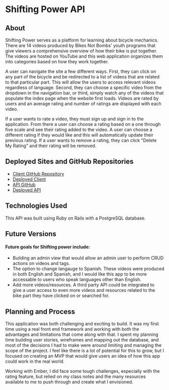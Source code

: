# Shifting Power API

## About

Shifting Power serves as a platform for learning about bicycle mechanics. There are 14 videos produced by Bikes Not Bombs' youth programs that give viewers a comprehensive overview of how their bike is put together. The videos are hosted on YouTube and this web application organizes them into categories based on how they work together.

A user can navigate the site a few different ways. First, they can click on any part of the bicycle and be redirected to a list of videos that are related to that particular part. This will allow the users to access relevant videos regardless of language. Second, they can choose a specific video from the dropdown in the navigation bar, or third, simply watch any of the videos that populate the index page when the website first loads. Videos are rated by users and an average rating and number of ratings are displayed with each video.

If a user wants to rate a video, they must sign up and sign in to the application. From there a user can choose a rating based on a one through five scale and see their rating added to the video. A user can choose a different rating if they would like and this will automatically update their previous rating. If a user wants to remove a rating, they can click "Delete My Rating" and their rating will be removed.

## Deployed Sites and GitHub Repositories

- [Client GitHub Repository](https://github.com/derekbmcintire/shifting-power-client)
- [Deployed Client](https://derekbmcintire.github.io/shifting-power-client/)
- [API GitHub](https://github.com/derekbmcintire/shifting-power-api)
- [Deployed API](https://shifting-power.herokuapp.com/)

## Technologies Used

This API was built using Ruby on Rails with a PostgreSQL database.


## Future Versions

#### Future goals for Shifting power include:
- Building an admin view that would allow an admin user to perform CRUD actions on videos and tags.
- The option to change langauge to Spanish. These videos were produced in both English and Spanish, and I would like this app to be more accessable to users who speak languages other than English.
- Add more videos/resources. A third party API could be integrated to give a user access to even more videos and resources related to the bike part they have clicked on or searched for.

## Planning and Process

This application was both challenging and exciting to build. It was my first time using a real front end framework and working with both the advantages and limitations that come along with that. I spent my planning time building user stories, wireframes and mapping out the database, and most of the decisions I had to make were around limiting and managing the scope of the project. I feel like there is a lot of potential for this to grow, but I focused on creating an MVP that would give users an idea of how this app could work in the real world.

Working with Ember, I did face some tough challenges, especially with the rating feature, but relied on my class notes and the many resources available to me to push through and create what I envisioned.
